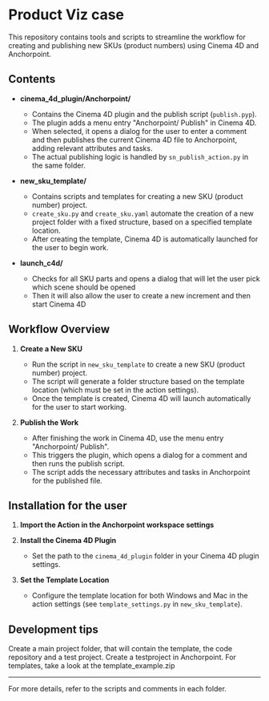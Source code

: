 # Product Viz case

This repository contains tools and scripts to streamline the workflow for creating and publishing new SKUs (product numbers) using Cinema 4D and Anchorpoint.

## Contents

- **cinema_4d_plugin/Anchorpoint/**
  - Contains the Cinema 4D plugin and the publish script (`publish.pyp`).
  - The plugin adds a menu entry "Anchorpoint/ Publish" in Cinema 4D.
  - When selected, it opens a dialog for the user to enter a comment and then publishes the current Cinema 4D file to Anchorpoint, adding relevant attributes and tasks.
  - The actual publishing logic is handled by `sn_publish_action.py` in the same folder.

- **new_sku_template/**
  - Contains scripts and templates for creating a new SKU (product number) project.
  - `create_sku.py` and `create_sku.yaml` automate the creation of a new project folder with a fixed structure, based on a specified template location.
  - After creating the template, Cinema 4D is automatically launched for the user to begin work.

- **launch_c4d/**
  - Checks for all SKU parts and opens a dialog that will let the user pick which scene should be opened
  - Then it will also allow the user to create a new increment and then start Cinema 4D

## Workflow Overview

1. **Create a New SKU**
   - Run the script in `new_sku_template` to create a new SKU (product number) project.
   - The script will generate a folder structure based on the template location (which must be set in the action settings).
   - Once the template is created, Cinema 4D will launch automatically for the user to start working.

2. **Publish the Work**
   - After finishing the work in Cinema 4D, use the menu entry "Anchorpoint/ Publish".
   - This triggers the plugin, which opens a dialog for a comment and then runs the publish script.
   - The script adds the necessary attributes and tasks in Anchorpoint for the published file.

## Installation for the user

1. **Import the Action in the Anchorpoint workspace settings**

2. **Install the Cinema 4D Plugin**
   - Set the path to the `cinema_4d_plugin` folder in your Cinema 4D plugin settings.

3. **Set the Template Location**
   - Configure the template location for both Windows and Mac in the action settings (see `template_settings.py` in `new_sku_template`).


## Development tips

Create a main project folder, that will contain the template, the code repository and a test project. Create a testproject in Anchorpoint. For templates, take a look at the template_example.zip

---

For more details, refer to the scripts and comments in each folder.
